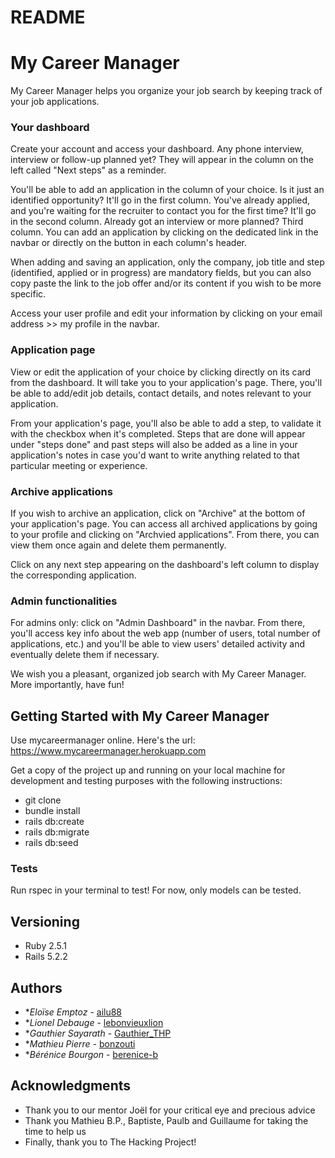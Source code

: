 # README

# My Career Manager

My Career Manager helps you organize your job search by keeping track of your job applications.

### Your dashboard

Create your account and access your dashboard. Any phone interview, interview or follow-up planned yet? They will appear in the column on the left called "Next steps" as a reminder. 

You'll be able to add an application in the column of your choice. Is it just an identified opportunity? It'll go in the first column. You've already applied, and you're waiting for the recruiter to contact you for the first time? It'll go in the second column. Already got an interview or more planned? Third column. You can add an application by clicking on the dedicated link in the navbar or directly on the button in each column's header.

When adding and saving an application, only the company, job title and step (identified, applied or in progress) are mandatory fields, but you can also copy paste the link to the job offer and/or its content if you wish to be more specific.

Access your user profile and edit your information by clicking on your email address >> my profile in the navbar. 

### Application page

View or edit the application of your choice by clicking directly on its card from the dashboard. It will take you to your application's page. There, you'll be able to add/edit job details, contact details, and notes relevant to your application.

From your application's page, you'll also be able to add a step, to validate it with the checkbox when it's completed. Steps that are done will appear under "steps done" and past steps will also be added as a line in your application's notes in case you'd want to write anything related to that particular meeting or experience.

### Archive applications

If you wish to archive an application, click on "Archive" at the bottom of your application's page. You can access all archived applications by going to your profile and clicking on "Archvied applications". From there, you can view them once again and delete them permanently.

Click on any next step appearing on the dashboard's left column to display the corresponding application.

### Admin functionalities

For admins only: click on "Admin Dashboard" in the navbar. From there, you'll access key info about the web app (number of users, total number of applications, etc.) and you'll be able to view users' detailed activity and eventually delete them if necessary. 

We wish you a pleasant, organized job search with My Career Manager. More importantly, have fun! 

## Getting Started with My Career Manager

Use mycareermanager online. Here's the url: https://www.mycareermanager.herokuapp.com

Get a copy of the project up and running on your local machine for development and testing purposes with the following instructions: 
 
* git clone 
* bundle install
* rails db:create
* rails db:migrate
* rails db:seed

### Tests

Run rspec in your terminal to test! For now, only models can be tested.

## Versioning

* Ruby 2.5.1
* Rails 5.2.2

## Authors

* **Eloïse Emptoz* - [ailu88](https://github.com/ailu88)
* **Lionel Debauge* - [lebonvieuxlion](https://github.com/lebonvieuxlion)
* **Gauthier Sayarath* - [Gauthier_THP](https://github.com/lebonvieuxlion)
* **Mathieu Pierre* - [bonzouti](https//github.com/bonzouti) 
* **Bérénice Bourgon* - [berenice-b](https//github.com/berenice-b) 

## Acknowledgments

* Thank you to our mentor Joël for your critical eye and precious advice
* Thank you Mathieu B.P., Baptiste, Paulb and Guillaume for taking the time to help us
* Finally, thank you to The Hacking Project!
